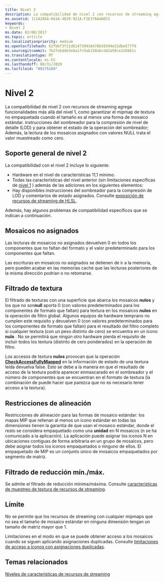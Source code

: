 ```yaml
---
title: Nivel 2
description: La compatibilidad de nivel 2 con recursos de streaming agrega funcionalidades más allá del nivel 1, como garantizar el mipmap de textura no empaquetada cuando el tamaño es al menos una forma de mosaico estándar. instrucciones del sombreador para la compresión de nivel de detalle (LOD) y para obtener el estado de la operación del sombreador; Además, la lectura de los mosaicos asignados con valores NULL trata el valor muestreado como cero.
ms.assetid: 111A28EA-661A-4D29-921A-F2E376A46DC5
keywords:
- Nivel 2
ms.date: 02/08/2017
ms.topic: article
ms.localizationpriority: medium
ms.openlocfilehash: 62fbbf3f21d614739918478b58394e51dbe577f9
ms.sourcegitcommit: 7b2febddb3e8a17c9ab158abcdd2a59ce126661c
ms.translationtype: MT
ms.contentlocale: es-ES
ms.lasthandoff: 08/31/2020
ms.locfileid: "89175169"
---
```

# <a name="tier-2"></a>Nivel 2


La compatibilidad de nivel 2 con recursos de streaming agrega funcionalidades más allá del nivel 1, como garantizar el mipmap de textura no empaquetada cuando el tamaño es al menos una forma de mosaico estándar. instrucciones del sombreador para la compresión de nivel de detalle (LOD) y para obtener el estado de la operación del sombreador; Además, la lectura de los mosaicos asignados con valores NULL trata el valor muestreado como cero.

## <a name="span-idtier_2_general_supportspanspan-idtier_2_general_supportspanspan-idtier_2_general_supportspantier-2-general-support"></a><span id="Tier_2_general_support"></span><span id="tier_2_general_support"></span><span id="TIER_2_GENERAL_SUPPORT"></span>Soporte general de nivel 2


La compatibilidad con el nivel 2 incluye lo siguiente.

-   Hardware en el nivel de características 11,1 mínimo.
-   Todas las características del nivel anterior (sin limitaciones específicas de [nivel 1](tier-1.md) ) además de las adiciones en los siguientes elementos:
-   Hay disponibles instrucciones del sombreador para la compresión de LOD y comentarios de estado asignados. Consulte [exposición de recursos de streaming de HLSL](hlsl-streaming-resources-exposure.md).

Además, hay algunos problemas de compatibilidad específicos que se indican a continuación.

## <a name="span-idnon-mapped_tilesspanspan-idnon-mapped_tilesspanspan-idnon-mapped_tilesspannon-mapped-tiles"></a><span id="Non-mapped_tiles"></span><span id="non-mapped_tiles"></span><span id="NON-MAPPED_TILES"></span>Mosaicos no asignados


Las lecturas de mosaicos no asignados devuelven 0 en todos los componentes que no faltan del formato y el valor predeterminado para los componentes que faltan.

Las escrituras en mosaicos no asignados se detienen de ir a la memoria, pero pueden acabar en las memorias caché que las lecturas posteriores de la misma dirección podrían o no retomarse.

## <a name="span-idtexture_filteringspanspan-idtexture_filteringspanspan-idtexture_filteringspantexture-filtering"></a><span id="Texture_filtering"></span><span id="texture_filtering"></span><span id="TEXTURE_FILTERING"></span>Filtrado de textura


El filtrado de texturas con una superficie que abarca los mosaicos **nulos** y los que no son**null** aporta 0 (con valores predeterminados para los componentes de formato que faltan) para textura en los mosaicos **nulos** en la operación de filtro global. Algunos equipos de hardware temprano no cumplen este requisito y devuelven 0 (con valores predeterminados para los componentes de formato que faltan) para el resultado del filtro completo si cualquier textura (con un peso distinto de cero) se encuentra en un icono **nulo** . No se permitirá que ningún otro hardware pierda el requisito de incluir todos los textura (distinto de cero ponderados) en la operación de filtro.

Los accesos de textura **nulos** provocan que la operación [**CheckAccessFullyMapped**](/windows/desktop/direct3dhlsl/checkaccessfullymapped) en la información de estado de una textura leída devuelva false. Esto se debe a la manera en que el resultado de acceso de la textura podría aparecer enmascarado en el sombreador y el número de componentes que se encuentran en el formato de textura (la combinación de puede hacer que parezca que no es necesario tener acceso a la textura).

## <a name="span-idalignment_constraintsspanspan-idalignment_constraintsspanspan-idalignment_constraintsspanalignment-constraints"></a><span id="Alignment_constraints"></span><span id="alignment_constraints"></span><span id="ALIGNMENT_CONSTRAINTS"></span>Restricciones de alineación


Restricciones de alineación para las formas de mosaico estándar: los mapas MIP que rellenan al menos un icono estándar en todas las dimensiones tienen la garantía de que usan el mosaico estándar, donde el resto se considera empaquetado como una **unidad** en N mosaicos (n se ha comunicado a la aplicación). La aplicación puede asignar los iconos N en ubicaciones contiguas de forma arbitraria en un grupo de mosaicos, pero debe asignar todos los iconos empaquetados o ninguno de ellos. El empaquetado de MIP es un conjunto único de mosaicos empaquetados por segmento de matriz.

## <a name="span-idmin_max_reduction_filteringspanspan-idmin_max_reduction_filteringspanspan-idmin_max_reduction_filteringspanminmax-reduction-filtering"></a><span id="Min_Max_reduction_filtering"></span><span id="min_max_reduction_filtering"></span><span id="MIN_MAX_REDUCTION_FILTERING"></span>Filtrado de reducción mín./máx.


Se admite el filtrado de reducción mínima/máxima. Consulte [características de muestreo de textura de recursos de streaming](streaming-resources-texture-sampling-features.md).

## <a name="span-idlimitationsspanspan-idlimitationsspanspan-idlimitationsspanlimitations"></a><span id="Limitations"></span><span id="limitations"></span><span id="LIMITATIONS"></span>Límite


No se permite que los recursos de streaming con cualquier mipmaps que no sea el tamaño de mosaico estándar en ninguna dimensión tengan un tamaño de matriz mayor que 1.

Limitaciones en el modo en que se puede obtener acceso a los mosaicos cuando se siguen aplicando asignaciones duplicadas. Consulte [limitaciones de acceso a iconos con asignaciones duplicadas](tile-access-limitations-with-duplicate-mappings.md).

## <a name="span-idrelated-topicsspanrelated-topics"></a><span id="related-topics"></span>Temas relacionados


[Niveles de características de recursos de streaming](streaming-resources-features-tiers.md)

 

 